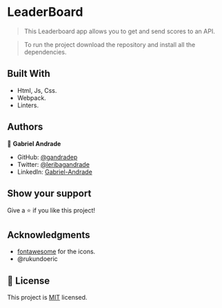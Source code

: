 # LeaderBoard

> This Leaderboard app allows you to get and send scores to an API.

>To run the project download the repository and install all the dependencies.


## Built With

- Html, Js, Css.
- Webpack.
- Linters.

## Authors

👤 **Gabriel Andrade**

- GitHub: [@gandradep](https://github.com/gandradep)
- Twitter: [@leribagandrade](https://twitter.com/leribagandrade)
- LinkedIn: [Gabriel-Andrade](https://www.linkedin.com/in/gabriel-andrade-silla-turca/)


## Show your support

Give a ⭐️ if you like this project!

## Acknowledgments
- [fontawesome](https://fontawesome.com) for the icons.
- @rukundoeric

## 📝 License

This project is [MIT](./LICENSE) licensed.
